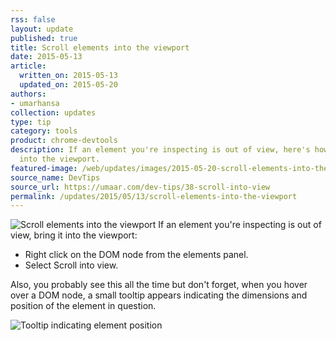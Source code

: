 ```yaml
---
rss: false
layout: update
published: true
title: Scroll elements into the viewport
date: 2015-05-13
article:
  written_on: 2015-05-13
  updated_on: 2015-05-20
authors:
- umarhansa
collection: updates
type: tip
category: tools
product: chrome-devtools
description: If an element you're inspecting is out of view, here's how to bring it
  into the viewport.
featured-image: /web/updates/images/2015-05-20-scroll-elements-into-the-viewport/scroll-into-view.gif
source_name: DevTips
source_url: https://umaar.com/dev-tips/38-scroll-into-view
permalink: /updates/2015/05/13/scroll-elements-into-the-viewport
---
```

<img src="/web/updates/images/2015-05-20-scroll-elements-into-the-viewport/scroll-into-view.gif" alt="Scroll elements into the viewport">
If an element you're inspecting is out of view, bring it into the viewport:

<ul>
<li>Right click on the DOM node from the elements panel.</li>
<li>Select Scroll into view.</li>
</ul>

Also, you probably see this all the time but don't forget, when you hover over a DOM node, a small tooltip appears indicating the dimensions and position of the element in question.

<img class="dt-38-tooltip" src="/web/updates/images/2015-05-20-scroll-elements-into-the-viewport/tooltip-f67ed3f1.png" alt="Tooltip indicating element position">